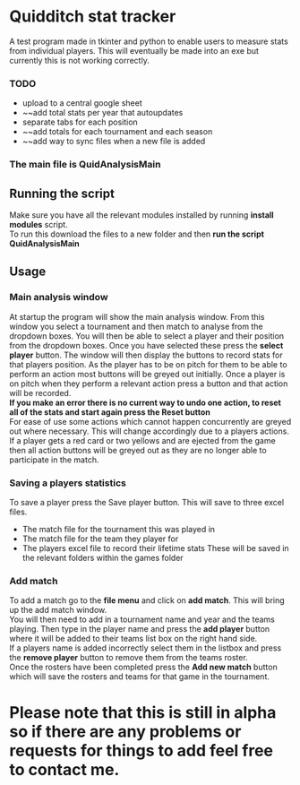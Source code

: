 # Quidditch stat tracker
A test program made in tkinter and python to enable users to measure stats from individual players.
This will eventually be made into an exe but currently this is not working correctly.  
### TODO
- upload to a central google sheet
- ~~add total stats per year that autoupdates
- separate tabs for each position
- ~~add totals for each tournament and each season
- ~~add way to sync files when a new file is added
### The main file is QuidAnalysisMain
## Running the script
Make sure you have all the relevant modules installed by running **install modules** script.  
To run this download the files to a new folder and then **run the script QuidAnalysisMain**

## Usage
### Main analysis window
At startup the program will show the main analysis window. From this window you select a tournament and then match to analyse from the dropdown boxes. You will then be able to select a player and their position from the dropdown boxes. Once you have selected these press the **select player** button.
The window will then display the buttons to record stats for that players position. As the player has to be on pitch for them to be able to perform an action most buttons will be greyed out initially. 
Once a player is on pitch when they perform a relevant action press a button and that action will be recorded.  
**If you make an error there is no current way to undo one action, to reset all of the stats and start again press the Reset button**  
For ease of use some actions which cannot happen concurrently are greyed out where necessary. This will change accordingly due to a players actions.  
If a player gets a red card or two yellows and are ejected from the game then all action buttons will be greyed out as they are no longer able to participate in the match.  
### Saving a players statistics  
To save a player press the Save player button. This will save to three excel files. 
- The match file for the tournament this was played in
- The match file for the team they player for
- The players excel file to record their lifetime stats
These will be saved in the relevant folders within the games folder
### Add match
To add a match go to the **file menu** and click on **add match**. This will bring up the add match window.  
You will then need to add in a tournament name and year and the teams playing. Then type in the player name and press the **add player** button where it will be added to their teams list box on the right hand side.  
If a players name is added incorrectly select them in the listbox and press the **remove player** button to remove them from the teams roster.  
Once the rosters have been completed press the **Add new match** button which will save the rosters and teams for that game in the tournament.  

# Please note that this is still in alpha so if there are any problems or requests for things to add feel free to contact me.
